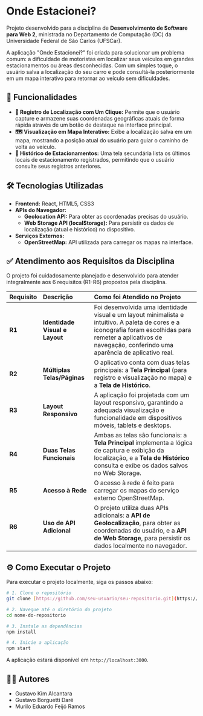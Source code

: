 # Onde Estacionei?

Projeto desenvolvido para a disciplina de **Desenvolvimento de Software para Web 2**, ministrada no Departamento de Computação (DC) da Universidade Federal de São Carlos (UFSCar).

A aplicação "Onde Estacionei?" foi criada para solucionar um problema comum: a dificuldade de motoristas em localizar seus veículos em grandes estacionamentos ou áreas desconhecidas. Com um simples toque, o usuário salva a localização do seu carro e pode consultá-la posteriormente em um mapa interativo para retornar ao veículo sem dificuldades.

## 🚀 Funcionalidades

* **📍 Registro de Localização com Um Clique:** Permite que o usuário capture e armazene suas coordenadas geográficas atuais de forma rápida através de um botão de destaque na interface principal.
* **🗺️ Visualização em Mapa Interativo:** Exibe a localização salva em um mapa, mostrando a posição atual do usuário para guiar o caminho de volta ao veículo.
* **📜 Histórico de Estacionamentos:** Uma tela secundária lista os últimos locais de estacionamento registrados, permitindo que o usuário consulte seus registros anteriores.

## 🛠️ Tecnologias Utilizadas

* **Frontend:** React, HTML5, CSS3
* **APIs do Navegador:**
    * **Geolocation API:** Para obter as coordenadas precisas do usuário.
    * **Web Storage API (localStorage):** Para persistir os dados de localização (atual e histórico) no dispositivo.
* **Serviços Externos:**
    * **OpenStreetMap:** API utilizada para carregar os mapas na interface.

## ✅ Atendimento aos Requisitos da Disciplina

O projeto foi cuidadosamente planejado e desenvolvido para atender integralmente aos 6 requisitos (R1-R6) propostos pela disciplina.

| Requisito | Descrição                    | Como foi Atendido no Projeto                                                                                                                                                                                          |
| :---     | :---                         | :---                                                                                                                                                                                                                  |
| **R1** | **Identidade Visual e Layout** | Foi desenvolvida uma identidade visual e um layout minimalista e intuitivo. A paleta de cores e a iconografia foram escolhidas para remeter a aplicativos de navegação, conferindo uma aparência de aplicativo real. |
| **R2** | **Múltiplas Telas/Páginas** | O aplicativo conta com duas telas principais: a **Tela Principal** (para registro e visualização no mapa) e a **Tela de Histórico**.                                                                                 |
| **R3** | **Layout Responsivo** | A aplicação foi projetada com um layout responsivo, garantindo a adequada visualização e funcionalidade em dispositivos móveis, tablets e desktops.                                                                   |
| **R4** | **Duas Telas Funcionais** | Ambas as telas são funcionais: a **Tela Principal** implementa a lógica de captura e exibição da localização, e a **Tela de Histórico** consulta e exibe os dados salvos no Web Storage.                            |
| **R5** | **Acesso à Rede** | O acesso à rede é feito para carregar os mapas do serviço externo OpenStreetMap.                                                                                                                                      |
| **R6** | **Uso de API Adicional** | O projeto utiliza duas APIs adicionais: a **API de Geolocalização**, para obter as coordenadas do usuário, e a **API de Web Storage**, para persistir os dados localmente no navegador.                               |

## ⚙️ Como Executar o Projeto

Para executar o projeto localmente, siga os passos abaixo:

```bash
# 1. Clone o repositório
git clone [https://github.com/seu-usuario/seu-repositorio.git](https://github.com/seu-usuario/seu-repositorio.git)

# 2. Navegue até o diretório do projeto
cd nome-do-repositorio

# 3. Instale as dependências
npm install

# 4. Inicie a aplicação
npm start
```

A aplicação estará disponível em `http://localhost:3000`.

## 🧑‍💻 Autores

* Gustavo Kim Alcantara
* Gustavo Borguetti Daré
* Murilo Eduardo Feijó Ramos
